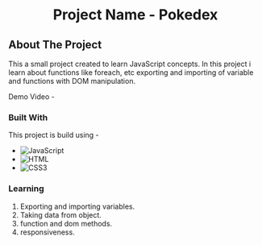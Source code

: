 <h1 align="center">Project Name - Pokedex
</h1>
<!-- ABOUT THE PROJECT -->

## About The Project

This a small project created to learn JavaScript concepts. In this project i learn about functions like foreach, etc exporting and importing of variable and functions with DOM manipulation.

Demo Video -

### Built With

This project is build using -

-   ![JavaScript](https://img.shields.io/badge/javascript-%23323330.svg?style=for-the-badge&logo=javascript&logoColor=%23F7DF1E)
-   ![HTML](https://img.shields.io/badge/HTML5-E34F26?style=for-the-badge&logo=html5&logoColor=white)
-   ![CSS3](https://img.shields.io/badge/CSS3-1572B6?style=for-the-badge&logo=css3&logoColor=white)

### Learning

1. Exporting and importing variables.
2. Taking data from object.
3. function and dom methods.
4. responsiveness.

